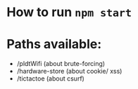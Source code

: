 # How to run `npm start`
# Paths available:
  -  /pldtWifi (about brute-forcing)
  -  /hardware-store (about cookie/ xss)
  -  /tictactoe (about csurf)
